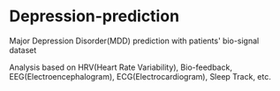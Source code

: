# Depression-prediction

Major Depression Disorder(MDD) prediction with patients' bio-signal dataset

Analysis based on HRV(Heart Rate Variability), Bio-feedback, EEG(Electroencephalogram), ECG(Electrocardiogram), Sleep Track, etc.
